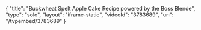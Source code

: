 {
    "title": "Buckwheat Spelt Apple Cake Recipe powered by the Boss Blende",
    "type": "solo",
    "layout": "iframe-static",
    "videoId": "3783689",
    "url": "\/tvpembed\/3783689"
}